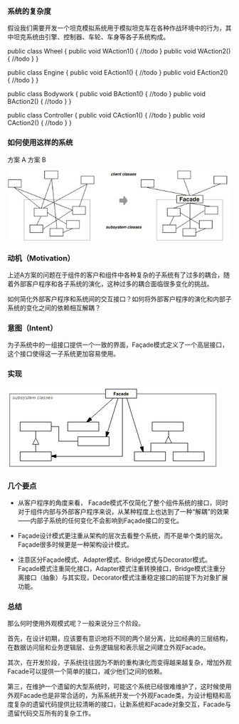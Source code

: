 ### 系统的复杂度

假设我们需要开发一个坦克模拟系统用于模拟坦克车在各种作战环境中的行为，其中坦克系统由引擎、控制器、车轮、车身等各子系统构成。

public class Wheel {
    public void WAction1() {
        //todo
    }
    public void WAction2() {
        //todo
    }
}

public class Engine {
    public void EAction1() {
        //todo
    }
    public void EAction2() {
        //todo
    }
}

public class Bodywork {
    public void BAction1() {
        //todo
    }
    public void BAction2() {
        //todo
    }
}

public class Controller {
    public void CAction1() {
        //todo
    }
    public void CAction2() {
        //todo
    }
}

### 如何使用这样的系统

方案 A                         方案 B 

![结构图](../images/facade.01.png)

### 动机（Motivation）

上述A方案的问题在于组件的客户和组件中各种复杂的子系统有了过多的耦合，随着外部客户程序和各子系统的演化，这种过多的耦合面临很多变化的挑战。

如何简化外部客户程序和系统间的交互接口？如何将外部客户程序的演化和内部子系统的变化之间的依赖相互解耦？

### 意图（Intent）

为子系统中的一组接口提供一个一致的界面，Façade模式定义了一个高层接口，这个接口使得这一子系统更加容易使用。

### 实现

![结构图](../images/facade.02.png)

### 几个要点

* 从客户程序的角度来看， Facade模式不仅简化了整个组件系统的接口，同时对于组件内部与外部客户程序来说，从某种程度上也达到了一种“解耦”的效果——内部子系统的任何变化不会影响到Façade接口的变化。

* Façade设计模式更注重从架构的层次去看整个系统，而不是单个类的层次。Façade很多时候更是一种架构设计模式。

* 注意区分Façade模式、Adapter模式、Bridge模式与Decorator模式。Façade模式注重简化接口，Adapter模式注重转换接口，Bridge模式注重分离接口（抽象）与其实现，Decorator模式注重稳定接口的前提下为对象扩展功能。

### 总结

那么何时使用外观模式呢？一般来说分三个阶段。

首先，在设计初期，应该要有意识地将不同的两个层分离，比如经典的三层结构，在数据访问层和业务逻辑层、业务逻辑层和表示层之间建立外观Facade。

其次，在开发阶段，子系统往往因为不断的重构演化而变得越来越复杂，增加外观Facade可以提供一个简单的接口，减少他们之间的依赖。

第三，在维护一个遗留的大型系统时，可能这个系统已经很难维护了，这时候使用外观Facade也是非常合适的，为系系统开发一个外观Facade类，为设计粗糙和高度复杂的遗留代码提供比较清晰的接口，让新系统和Facade对象交互，Facade与遗留代码交互所有的复杂工作。